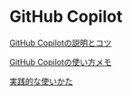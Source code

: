 # GitHub Copilot

[GitHub Copilotの説明とコツ](https://qiita.com/masakinihirota/items/0e58a6b921e4420a2882)

[GitHub Copilotの使い方メモ](https://techblog.ap-com.co.jp/entry/2023/06/07/201514)

[実践的な使いかた](https://zenn.dev/layerx/articles/258f157d033a68)
